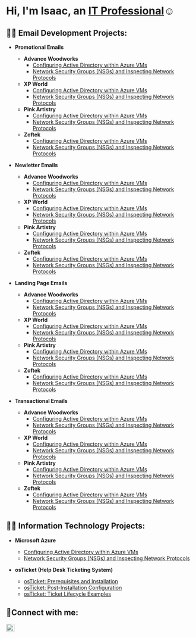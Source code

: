<h1>Hi, I'm Isaac, an <a href="https://www.linkedin.com/in/isaacmendezli/">IT Professional</a>☺</h1>

<h2>👨‍💻 Email Development Projects:</h2>

- <b>Promotional Emails</b>
  - <b>Advance Woodworks</b>
    - [Configuring Active Directory within Azure VMs](https://github.com/IZEK4K/configure-ad)
    - [Network Security Groups (NSGs) and Inspecting Network Protocols](https://github.com/IZEK4K/azure-network-protocols)
  - <b>XP World</b>
    - [Configuring Active Directory within Azure VMs](https://github.com/IZEK4K/configure-ad)
    - [Network Security Groups (NSGs) and Inspecting Network Protocols](https://github.com/IZEK4K/azure-network-protocols)
  - <b>Pink Artistry</b>
    - [Configuring Active Directory within Azure VMs](https://github.com/IZEK4K/configure-ad)
    - [Network Security Groups (NSGs) and Inspecting Network Protocols](https://github.com/IZEK4K/azure-network-protocols)
  - <b>Zoftek</b>
    - [Configuring Active Directory within Azure VMs](https://github.com/IZEK4K/configure-ad)
    - [Network Security Groups (NSGs) and Inspecting Network Protocols](https://github.com/IZEK4K/azure-network-protocols)
 
- <b>Newletter Emails</b>
  - <b>Advance Woodworks</b>
    - [Configuring Active Directory within Azure VMs](https://github.com/IZEK4K/configure-ad)
    - [Network Security Groups (NSGs) and Inspecting Network Protocols](https://github.com/IZEK4K/azure-network-protocols)
  - <b>XP World</b>
    - [Configuring Active Directory within Azure VMs](https://github.com/IZEK4K/configure-ad)
    - [Network Security Groups (NSGs) and Inspecting Network Protocols](https://github.com/IZEK4K/azure-network-protocols)
  - <b>Pink Artistry</b>
    - [Configuring Active Directory within Azure VMs](https://github.com/IZEK4K/configure-ad)
    - [Network Security Groups (NSGs) and Inspecting Network Protocols](https://github.com/IZEK4K/azure-network-protocols)
  - <b>Zoftek</b>
    - [Configuring Active Directory within Azure VMs](https://github.com/IZEK4K/configure-ad)
    - [Network Security Groups (NSGs) and Inspecting Network Protocols](https://github.com/IZEK4K/azure-network-protocols)

- <b>Landing Page Emails</b>
  - <b>Advance Woodworks</b>
    - [Configuring Active Directory within Azure VMs](https://github.com/IZEK4K/configure-ad)
    - [Network Security Groups (NSGs) and Inspecting Network Protocols](https://github.com/IZEK4K/azure-network-protocols)
  - <b>XP World</b>
    - [Configuring Active Directory within Azure VMs](https://github.com/IZEK4K/configure-ad)
    - [Network Security Groups (NSGs) and Inspecting Network Protocols](https://github.com/IZEK4K/azure-network-protocols)
  - <b>Pink Artistry</b>
    - [Configuring Active Directory within Azure VMs](https://github.com/IZEK4K/configure-ad)
    - [Network Security Groups (NSGs) and Inspecting Network Protocols](https://github.com/IZEK4K/azure-network-protocols)
  - <b>Zoftek</b>
    - [Configuring Active Directory within Azure VMs](https://github.com/IZEK4K/configure-ad)
    - [Network Security Groups (NSGs) and Inspecting Network Protocols](https://github.com/IZEK4K/azure-network-protocols)
   
- <b>Transactional Emails</b>
  - <b>Advance Woodworks</b>
    - [Configuring Active Directory within Azure VMs](https://github.com/IZEK4K/configure-ad)
    - [Network Security Groups (NSGs) and Inspecting Network Protocols](https://github.com/IZEK4K/azure-network-protocols)
  - <b>XP World</b>
    - [Configuring Active Directory within Azure VMs](https://github.com/IZEK4K/configure-ad)
    - [Network Security Groups (NSGs) and Inspecting Network Protocols](https://github.com/IZEK4K/azure-network-protocols)
  - <b>Pink Artistry</b>
    - [Configuring Active Directory within Azure VMs](https://github.com/IZEK4K/configure-ad)
    - [Network Security Groups (NSGs) and Inspecting Network Protocols](https://github.com/IZEK4K/azure-network-protocols)
  - <b>Zoftek</b>
    - [Configuring Active Directory within Azure VMs](https://github.com/IZEK4K/configure-ad)
    - [Network Security Groups (NSGs) and Inspecting Network Protocols](https://github.com/IZEK4K/azure-network-protocols)

<h2>👨‍💻 Information Technology Projects:</h2>

- <b>Microsoft Azure</b>
  - [Configuring Active Directory within Azure VMs](https://github.com/IZEK4K/configure-ad)
  - [Network Security Groups (NSGs) and Inspecting Network Protocols](https://github.com/IZEK4K/azure-network-protocols)

- <b>osTicket (Help Desk Ticketing System)</b>
  - [osTicket: Prerequisites and Installation](https://github.com/IZEK4K/osticket-prereqs)
  - [osTicket: Post-Installation Configuration](https://github.com/IZEK4K/osticket-post-install-config)
  - [osTicket: Ticket Lifecycle Examples](https://github.com/IZEK4K/osticket-ticket-lifecycle)

<h2>🤳Connect with me:</h2>


[<img align="left" alt="Josh | LinkedIn" width="22px" src="https://img.icons8.com/?size=100&id=8808&format=png&color=FFFFFF" />][linkedin]



[linkedin]: https://www.linkedin.com/in/isaacmendezli/
